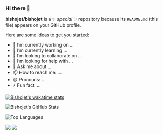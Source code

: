 ### Hi there 👋


**bishojet/bishojet** is a ✨ _special_ ✨ repository because its `README.md` (this file) appears on your GitHub profile.

Here are some ideas to get you started:

- 🔭 I’m currently working on ...
- 🌱 I’m currently learning ...
- 👯 I’m looking to collaborate on ...
- 🤔 I’m looking for help with ...
- 💬 Ask me about ...
- 📫 How to reach me: ...
- 😄 Pronouns: ...
- ⚡ Fun fact: ...

[![Bishojet's wakatime stats](https://github-readme-stats.vercel.app/api/wakatime?username=bishojet)](https://github.com/anuraghazra/github-readme-stats)

![Bishojet's GitHub Stats](https://github-readme-stats.vercel.app/api?username=bishojet&show_icons=true&theme=radical)

![Top Languages](https://github-readme-stats.vercel.app/api/top-langs/?username=bishojet&show_icons=true&theme=radical)



<a href="https://github.com/bishojet/github-readme-stats">
  <img align="center" src="https://github-readme-stats.vercel.app/api/pin/?username=bishojet&repo=github-readme-stats" />
</a>
<a href="https://github.com/bishojet/convoychat">
  <img align="center" src="https://github-readme-stats.vercel.app/api/pin/?username=bishojet&repo=convoychat" />
</a>


